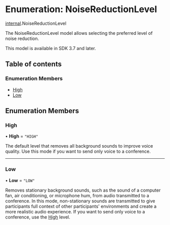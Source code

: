 # Enumeration: NoiseReductionLevel

[internal](../modules/internal.md).NoiseReductionLevel

The NoiseReductionLevel model allows selecting the preferred level of noise reduction.

This model is available in SDK 3.7 and later.

## Table of contents

### Enumeration Members

- [High](internal.NoiseReductionLevel.md#high)
- [Low](internal.NoiseReductionLevel.md#low)

## Enumeration Members

### High

• **High** = ``"HIGH"``

The default level that removes all background sounds to improve voice quality. Use this mode if you want to send only voice to a conference.

___

### Low

• **Low** = ``"LOW"``

Removes stationary background sounds, such as the sound of a computer fan, air conditioning, or microphone hum, from audio transmitted to a conference. In this mode, non-stationary sounds are transmitted to give participants full context of other participants' environments and create a more realistic audio experience. If you want to send only voice to a conference, use the [High](#high) level.
